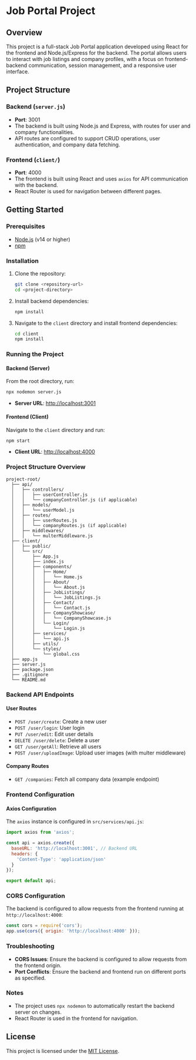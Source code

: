 # Job Portal Project

## Overview

This project is a full-stack Job Portal application developed using React for the frontend and Node.js/Express for the backend. The portal allows users to interact with job listings and company profiles, with a focus on frontend-backend communication, session management, and a responsive user interface.

## Project Structure

### Backend (`server.js`)

- **Port**: 3001
- The backend is built using Node.js and Express, with routes for user and company functionalities.
- API routes are configured to support CRUD operations, user authentication, and company data fetching.

### Frontend (`client/`)

- **Port**: 4000
- The frontend is built using React and uses `axios` for API communication with the backend.
- React Router is used for navigation between different pages.

## Getting Started

### Prerequisites

- [Node.js](https://nodejs.org) (v14 or higher)
- [npm](https://www.npmjs.com/)

### Installation

1. Clone the repository:
   ```bash
   git clone <repository-url>
   cd <project-directory>
   ```

2. Install backend dependencies:
   ```bash
   npm install
   ```

3. Navigate to the `client` directory and install frontend dependencies:
   ```bash
   cd client
   npm install
   ```

### Running the Project

#### Backend (Server)

From the root directory, run:

```bash
npx nodemon server.js
```

- **Server URL**: [http://localhost:3001](http://localhost:3001)

#### Frontend (Client)

Navigate to the `client` directory and run:

```bash
npm start
```

- **Client URL**: [http://localhost:4000](http://localhost:4000)

### Project Structure Overview

```
project-root/
  ├── api/
  │   ├── controllers/
  │   │   ├── userController.js
  │   │   └── companyController.js (if applicable)
  │   ├── models/
  │   │   └── userModel.js
  │   ├── routes/
  │   │   ├── userRoutes.js
  │   │   └── companyRoutes.js (if applicable)
  │   ├── middlewares/
  │   │   └── multerMiddleware.js
  ├── client/
  │   ├── public/
  │   └── src/
  │       ├── App.js
  │       ├── index.js
  │       ├── components/
  │       │   ├── Home/
  │       │   │   └── Home.js
  │       │   ├── About/
  │       │   │   └── About.js
  │       │   ├── JobListings/
  │       │   │   └── JobListings.js
  │       │   ├── Contact/
  │       │   │   └── Contact.js
  │       │   ├── CompanyShowcase/
  │       │   │   └── CompanyShowcase.js
  │       │   └── Login/
  │       │       └── Login.js
  │       ├── services/
  │       │   └── api.js
  │       ├── utils/
  │       └── styles/
  │           └── global.css
  ├── app.js
  ├── server.js
  ├── package.json
  ├── .gitignore
  └── README.md
```

### Backend API Endpoints

#### User Routes

- `POST /user/create`: Create a new user
- `POST /user/login`: User login
- `PUT /user/edit`: Edit user details
- `DELETE /user/delete`: Delete a user
- `GET /user/getAll`: Retrieve all users
- `POST /user/uploadImage`: Upload user images (with multer middleware)

#### Company Routes

- `GET /companies`: Fetch all company data (example endpoint)

### Frontend Configuration

#### Axios Configuration

The `axios` instance is configured in `src/services/api.js`:

```javascript
import axios from 'axios';

const api = axios.create({
  baseURL: 'http://localhost:3001', // Backend URL
  headers: {
    'Content-Type': 'application/json'
  }
});

export default api;
```

### CORS Configuration

The backend is configured to allow requests from the frontend running at `http://localhost:4000`:

```javascript
const cors = require('cors');
app.use(cors({ origin: 'http://localhost:4000' }));
```

### Troubleshooting

- **CORS Issues**: Ensure the backend is configured to allow requests from the frontend origin.
- **Port Conflicts**: Ensure the backend and frontend run on different ports as specified.

### Notes

- The project uses `npx nodemon` to automatically restart the backend server on changes.
- React Router is used in the frontend for navigation.

## License

This project is licensed under the [MIT License](LICENSE).
